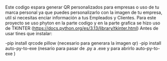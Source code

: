 Este codigo espara generar QR personalizados para empresas o uso de tu marca personal ya que puedes personalizarlo con la imagen de tu empresa, util si necesitas enciar información a tus Empleados y Clientes.
  Para este proyecto se uso phyton en la parte codigo y en la parte grafica se hizo uso de TKINTER (https://docs.python.org/es/3.13/library/tkinter.html)
Antes de usar tines que instalar:

  -pip install qrcode pillow (necesario para generara la imagen qr)
  -pip install auto-py-to-exe (nesario para pasar de .py a .exe   y para abrirlo  auto-py-to-exe )


